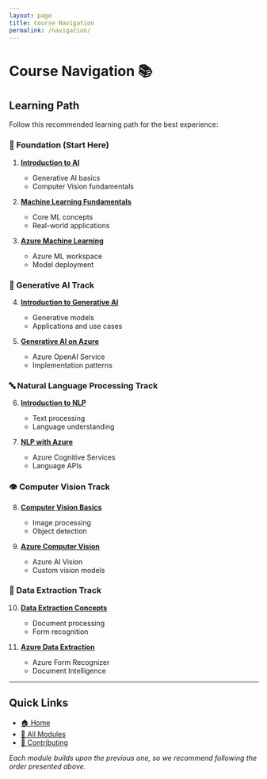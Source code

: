 ```yaml
---
layout: page
title: Course Navigation
permalink: /navigation/
---
```


# Course Navigation 📚

## Learning Path

Follow this recommended learning path for the best experience:

<div class="course-section">

### 🎯 Foundation (Start Here)
1. **[Introduction to AI](../docs/00-introduction/)** 
   - Generative AI basics
   - Computer Vision fundamentals

2. **[Machine Learning Fundamentals](../docs/01-machinelearning/)**
   - Core ML concepts
   - Real-world applications

3. **[Azure Machine Learning](../docs/02-Azure-ML/)**
   - Azure ML workspace
   - Model deployment

</div>

<div class="course-section">

### 🚀 Generative AI Track
4. **[Introduction to Generative AI](../docs/03-genai-intro/)**
   - Generative models
   - Applications and use cases

5. **[Generative AI on Azure](../docs/04-genai-azure/)**
   - Azure OpenAI Service
   - Implementation patterns

</div>

<div class="course-section">

### 🔤 Natural Language Processing Track
6. **[Introduction to NLP](../docs/05-intoNLP/)**
   - Text processing
   - Language understanding

7. **[NLP with Azure](../docs/06-NLPAzure/)**
   - Azure Cognitive Services
   - Language APIs

</div>

<div class="course-section">

### 👁️ Computer Vision Track
8. **[Computer Vision Basics](../docs/07-computervision/)**
   - Image processing
   - Object detection

9. **[Azure Computer Vision](../docs/08-azurecomputervision/)**
   - Azure AI Vision
   - Custom vision models

</div>

<div class="course-section">

### 📄 Data Extraction Track
10. **[Data Extraction Concepts](../docs/09-dataextraction/)**
    - Document processing
    - Form recognition

11. **[Azure Data Extraction](../docs/10-azuredataextraction/)**
    - Azure Form Recognizer
    - Document Intelligence

</div>

---

## Quick Links

- [🏠 Home](../)
- [📖 All Modules](#learning-path)
- [🤝 Contributing](https://github.com/YOUR-USERNAME/AI-Fundamentals-Prep)

*Each module builds upon the previous one, so we recommend following the order presented above.*
